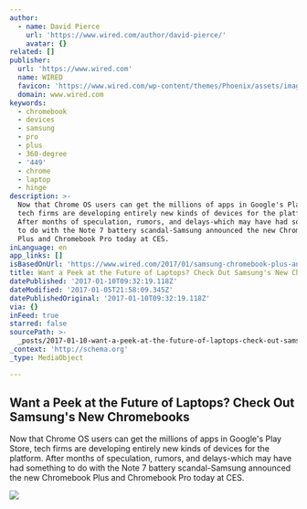 ```yaml
---
author:
  - name: David Pierce
    url: 'https://www.wired.com/author/david-pierce/'
    avatar: {}
related: []
publisher:
  url: 'https://www.wired.com'
  name: WIRED
  favicon: 'https://www.wired.com/wp-content/themes/Phoenix/assets/images/favicon.ico'
  domain: www.wired.com
keywords:
  - chromebook
  - devices
  - samsung
  - pro
  - plus
  - 360-degree
  - '449'
  - chrome
  - laptop
  - hinge
description: >-
  Now that Chrome OS users can get the millions of apps in Google's Play Store,
  tech firms are developing entirely new kinds of devices for the platform.
  After months of speculation, rumors, and delays-which may have had something
  to do with the Note 7 battery scandal-Samsung announced the new Chromebook
  Plus and Chromebook Pro today at CES.
inLanguage: en
app_links: []
isBasedOnUrl: 'https://www.wired.com/2017/01/samsung-chromebook-plus-and-chromebook-pro/'
title: Want a Peek at the Future of Laptops? Check Out Samsung's New Chromebooks
datePublished: '2017-01-10T09:32:19.118Z'
dateModified: '2017-01-05T21:58:09.345Z'
datePublishedOriginal: '2017-01-10T09:32:19.118Z'
via: {}
inFeed: true
starred: false
sourcePath: >-
  _posts/2017-01-10-want-a-peek-at-the-future-of-laptops-check-out-samsungs-ne.md
_context: 'http://schema.org'
_type: MediaObject

---
```

<article style=""><h1>Want a Peek at the Future of Laptops? Check Out Samsung's New Chromebooks</h1><p>Now that Chrome OS users can get the millions of apps in Google's Play Store, tech firms are developing entirely new kinds of devices for the platform. After months of speculation, rumors, and delays-which may have had something to do with the Note 7 battery scandal-Samsung announced the new Chromebook Plus and Chromebook Pro today at CES.</p><img src="https://www.wired.com/wp-content/uploads/2017/01/ChromebookHP-1200x630-e1483573841138.jpg" /></article>